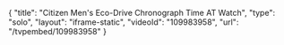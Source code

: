 {
    "title": "Citizen Men's Eco-Drive Chronograph Time AT Watch",
    "type": "solo",
    "layout": "iframe-static",
    "videoId": "109983958",
    "url": "\/tvpembed\/109983958"
}